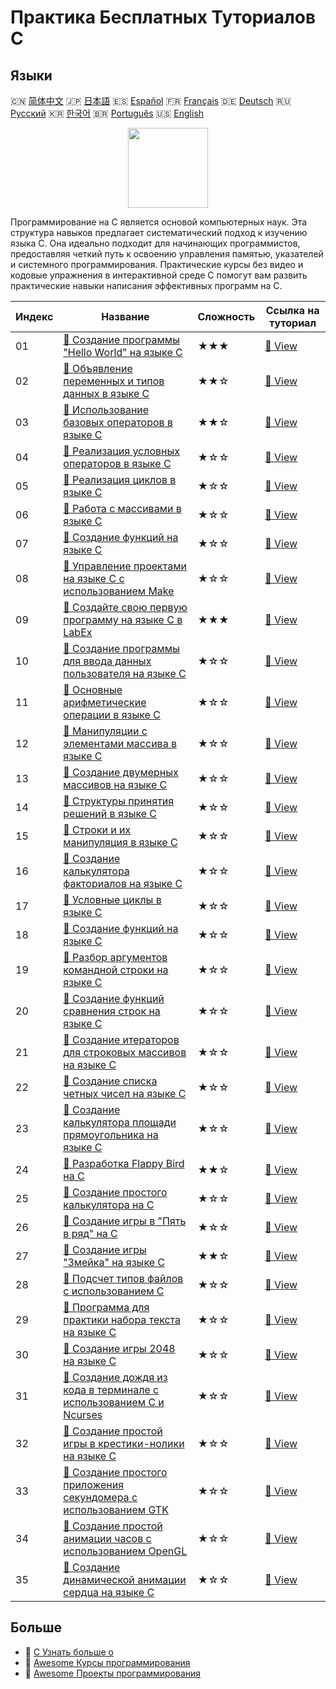 # Практика Бесплатных Туториалов C

## Языки

🇨🇳 [简体中文](README_zh.md) 🇯🇵 [日本語](README_ja.md) 🇪🇸 [Español](README_es.md) 🇫🇷 [Français](README_fr.md) 🇩🇪 [Deutsch](README_de.md) 🇷🇺 [Русский](README_ru.md) 🇰🇷 [한국어](README_ko.md) 🇧🇷 [Português](README_pt.md) 🇺🇸 [English](README.md) 

<div align="center">
<img width="128px" src="https://file.labex.io/path/GAbMWgBPUOxV.png">
</div>

Программирование на C является основой компьютерных наук. Эта структура навыков предлагает систематический подход к изучению языка C. Она идеально подходит для начинающих программистов, предоставляя четкий путь к освоению управления памятью, указателей и системного программирования. Практические курсы без видео и кодовые упражнения в интерактивной среде C помогут вам развить практические навыки написания эффективных программ на C.

|   Индекс | Название                                                                                                                                                    | Сложность   | Ссылка на туториал                                                                               |
|----------|-------------------------------------------------------------------------------------------------------------------------------------------------------------|-------------|--------------------------------------------------------------------------------------------------|
|       01 | [📖 Создание программы "Hello World" на языке C](https://labex.io/ru/tutorials/c-create-hello-world-in-c-438286)                                            | ★★★         | [🔗 View](https://labex.io/ru/tutorials/c-create-hello-world-in-c-438286)                        |
|       02 | [📖 Объявление переменных и типов данных в языке C](https://labex.io/ru/tutorials/c-declare-variables-and-data-types-in-c-438287)                           | ★★☆         | [🔗 View](https://labex.io/ru/tutorials/c-declare-variables-and-data-types-in-c-438287)          |
|       03 | [📖 Использование базовых операторов в языке C](https://labex.io/ru/tutorials/c-use-basic-operators-in-c-438288)                                            | ★★☆         | [🔗 View](https://labex.io/ru/tutorials/c-use-basic-operators-in-c-438288)                       |
|       04 | [📖 Реализация условных операторов в языке C](https://labex.io/ru/tutorials/c-implement-conditionals-in-c-438331)                                           | ★☆☆         | [🔗 View](https://labex.io/ru/tutorials/c-implement-conditionals-in-c-438331)                    |
|       05 | [📖 Реализация циклов в языке C](https://labex.io/ru/tutorials/c-implement-loops-in-c-438332)                                                               | ★☆☆         | [🔗 View](https://labex.io/ru/tutorials/c-implement-loops-in-c-438332)                           |
|       06 | [📖 Работа с массивами в языке C](https://labex.io/ru/tutorials/c-handle-arrays-in-c-438330)                                                                | ★☆☆         | [🔗 View](https://labex.io/ru/tutorials/c-handle-arrays-in-c-438330)                             |
|       07 | [📖 Создание функций на языке C](https://labex.io/ru/tutorials/c-build-functions-in-c-438329)                                                               | ★☆☆         | [🔗 View](https://labex.io/ru/tutorials/c-build-functions-in-c-438329)                           |
|       08 | [📖 Управление проектами на языке C с использованием Make](https://labex.io/ru/tutorials/c-manage-projects-with-make-in-c-438333)                           | ★☆☆         | [🔗 View](https://labex.io/ru/tutorials/c-manage-projects-with-make-in-c-438333)                 |
|       09 | [📖 Создайте свою первую программу на языке C в LabEx](https://labex.io/ru/tutorials/c-create-your-first-c-program-in-labex-438241)                         | ★★★         | [🔗 View](https://labex.io/ru/tutorials/c-create-your-first-c-program-in-labex-438241)           |
|       10 | [📖 Создание программы для ввода данных пользователя на языке C](https://labex.io/ru/tutorials/c-create-user-input-program-in-c-438242)                     | ★☆☆         | [🔗 View](https://labex.io/ru/tutorials/c-create-user-input-program-in-c-438242)                 |
|       11 | [📖 Основные арифметические операции в языке C](https://labex.io/ru/tutorials/c-basic-arithmetic-operations-in-c-438262)                                    | ★☆☆         | [🔗 View](https://labex.io/ru/tutorials/c-basic-arithmetic-operations-in-c-438262)               |
|       12 | [📖 Манипуляции с элементами массива в языке C](https://labex.io/ru/tutorials/c-manipulate-array-elements-in-c-438261)                                      | ★☆☆         | [🔗 View](https://labex.io/ru/tutorials/c-manipulate-array-elements-in-c-438261)                 |
|       13 | [📖 Создание двумерных массивов на языке C](https://labex.io/ru/tutorials/c-create-two-dimensional-arrays-in-c-438259)                                      | ★☆☆         | [🔗 View](https://labex.io/ru/tutorials/c-create-two-dimensional-arrays-in-c-438259)             |
|       14 | [📖 Структуры принятия решений в языке C](https://labex.io/ru/tutorials/c-decision-making-structures-in-c-438255)                                           | ★☆☆         | [🔗 View](https://labex.io/ru/tutorials/c-decision-making-structures-in-c-438255)                |
|       15 | [📖 Строки и их манипуляция в языке C](https://labex.io/ru/tutorials/c-strings-and-manipulate-them-in-c-438258)                                             | ★☆☆         | [🔗 View](https://labex.io/ru/tutorials/c-strings-and-manipulate-them-in-c-438258)               |
|       16 | [📖 Создание калькулятора факториалов на языке C](https://labex.io/ru/tutorials/c-create-factorial-calculator-in-c-438256)                                  | ★☆☆         | [🔗 View](https://labex.io/ru/tutorials/c-create-factorial-calculator-in-c-438256)               |
|       17 | [📖 Условные циклы в языке C](https://labex.io/ru/tutorials/c-conditional-loops-in-c-438260)                                                                | ★☆☆         | [🔗 View](https://labex.io/ru/tutorials/c-conditional-loops-in-c-438260)                         |
|       18 | [📖 Создание функций на языке C](https://labex.io/ru/tutorials/c-create-functions-in-c-438257)                                                              | ★☆☆         | [🔗 View](https://labex.io/ru/tutorials/c-create-functions-in-c-438257)                          |
|       19 | [📖 Разбор аргументов командной строки на языке C](https://labex.io/ru/tutorials/c-parse-command-line-arguments-in-c-438243)                                | ★☆☆         | [🔗 View](https://labex.io/ru/tutorials/c-parse-command-line-arguments-in-c-438243)              |
|       20 | [📖 Создание функций сравнения строк на языке C](https://labex.io/ru/tutorials/c-create-string-comparison-functions-in-c-438244)                            | ★☆☆         | [🔗 View](https://labex.io/ru/tutorials/c-create-string-comparison-functions-in-c-438244)        |
|       21 | [📖 Создание итераторов для строковых массивов на языке C](https://labex.io/ru/tutorials/c-create-string-array-iterators-in-c-438245)                       | ★☆☆         | [🔗 View](https://labex.io/ru/tutorials/c-create-string-array-iterators-in-c-438245)             |
|       22 | [📖 Создание списка четных чисел на языке C](https://labex.io/ru/tutorials/c-create-even-numbers-list-in-c-438246)                                          | ★☆☆         | [🔗 View](https://labex.io/ru/tutorials/c-create-even-numbers-list-in-c-438246)                  |
|       23 | [📖 Создание калькулятора площади прямоугольника на языке C](https://labex.io/ru/tutorials/c-create-a-rectangle-area-calculator-in-c-438247)                | ★☆☆         | [🔗 View](https://labex.io/ru/tutorials/c-create-a-rectangle-area-calculator-in-c-438247)        |
|       24 | [📖 Разработка Flappy Bird на C](https://labex.io/ru/tutorials/c-building-flappy-bird-using-c-298823)                                                       | ★★☆         | [🔗 View](https://labex.io/ru/tutorials/c-building-flappy-bird-using-c-298823)                   |
|       25 | [📖 Создание простого калькулятора на C](https://labex.io/ru/tutorials/c-making-a-simple-calculator-using-c-298833)                                         | ★☆☆         | [🔗 View](https://labex.io/ru/tutorials/c-making-a-simple-calculator-using-c-298833)             |
|       26 | [📖 Создание игры в "Пять в ряд" на C](https://labex.io/ru/tutorials/c-creating-a-gomoku-game-in-c-298828)                                                  | ★☆☆         | [🔗 View](https://labex.io/ru/tutorials/c-creating-a-gomoku-game-in-c-298828)                    |
|       27 | [📖 Создание игры "Змейка" на языке C](https://labex.io/ru/tutorials/c-creating-a-snake-game-in-c-298831)                                                   | ★★☆         | [🔗 View](https://labex.io/ru/tutorials/c-creating-a-snake-game-in-c-298831)                     |
|       28 | [📖 Подсчет типов файлов с использованием C](https://labex.io/ru/tutorials/c-file-type-statistics-using-c-298832)                                           | ★☆☆         | [🔗 View](https://labex.io/ru/tutorials/c-file-type-statistics-using-c-298832)                   |
|       29 | [📖 Программа для практики набора текста на языке C](https://labex.io/ru/tutorials/c-typing-practice-program-using-c-298834)                                | ★☆☆         | [🔗 View](https://labex.io/ru/tutorials/c-typing-practice-program-using-c-298834)                |
|       30 | [📖 Создание игры 2048 на языке C](https://labex.io/ru/tutorials/c-creating-a-2048-game-in-c-298825)                                                        | ★☆☆         | [🔗 View](https://labex.io/ru/tutorials/c-creating-a-2048-game-in-c-298825)                      |
|       31 | [📖 Создание дождя из кода в терминале с использованием C и Ncurses](https://labex.io/ru/tutorials/c-creating-terminal-code-rain-with-c-and-ncurses-298826) | ★☆☆         | [🔗 View](https://labex.io/ru/tutorials/c-creating-terminal-code-rain-with-c-and-ncurses-298826) |
|       32 | [📖 Создание простой игры в крестики-нолики на языке C](https://labex.io/ru/tutorials/c-creating-a-simple-tic-tac-toe-game-in-c-298830)                     | ★☆☆         | [🔗 View](https://labex.io/ru/tutorials/c-creating-a-simple-tic-tac-toe-game-in-c-298830)        |
|       33 | [📖 Создание простого приложения секундомера с использованием GTK](https://labex.io/ru/tutorials/c-create-a-simple-stopwatch-app-using-gtk-298824)          | ★☆☆         | [🔗 View](https://labex.io/ru/tutorials/c-create-a-simple-stopwatch-app-using-gtk-298824)        |
|       34 | [📖 Создание простой анимации часов с использованием OpenGL](https://labex.io/ru/tutorials/c-creating-a-simple-clock-animation-using-opengl-298829)         | ★☆☆         | [🔗 View](https://labex.io/ru/tutorials/c-creating-a-simple-clock-animation-using-opengl-298829) |
|       35 | [📖 Создание динамической анимации сердца на языке C](https://labex.io/ru/tutorials/c-creating-a-dynamic-heart-animation-with-c-298827)                     | ★☆☆         | [🔗 View](https://labex.io/ru/tutorials/c-creating-a-dynamic-heart-animation-with-c-298827)      |

## Больше

- 🔗 [C Узнать больше о](https://labex.io/ru/skilltrees/c)
- 🔗 [Awesome Курсы программирования](https://github.com/labex-labs/awesome-programming-courses)
- 🔗 [Awesome Проекты программирования](https://github.com/labex-labs/awesome-programming-projects)

